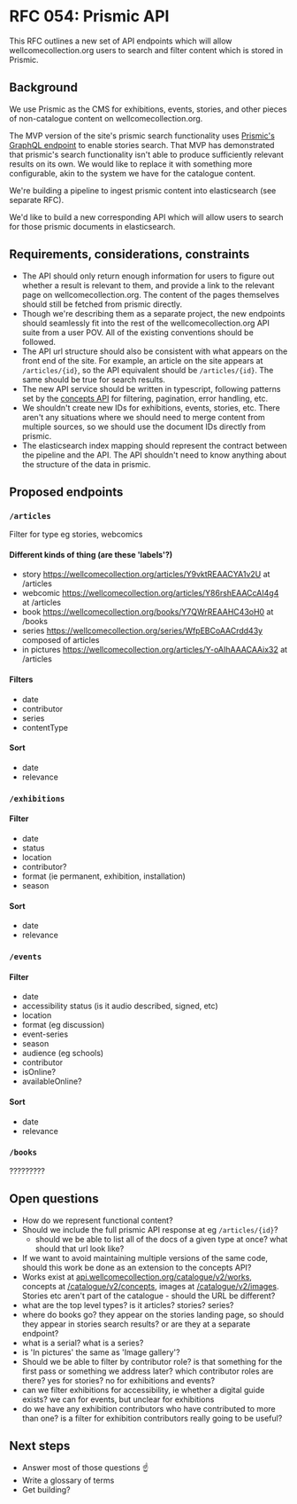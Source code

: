 # RFC 054: Prismic API

This RFC outlines a new set of API endpoints which will allow wellcomecollection.org users to search and filter content which is stored in Prismic.

## Background

We use Prismic as the CMS for exhibitions, events, stories, and other pieces of non-catalogue content on wellcomecollection.org.

The MVP version of the site's prismic search functionality uses [Prismic's GraphQL endpoint](https://prismic.io/docs/graphql) to enable stories search. That MVP has demonstrated that prismic's search functionality isn't able to produce sufficiently relevant results on its own. We would like to replace it with something more configurable, akin to the system we have for the catalogue content.

We're building a pipeline to ingest prismic content into elasticsearch (see separate RFC).

We'd like to build a new corresponding API which will allow users to search for those prismic documents in elasticsearch.

## Requirements, considerations, constraints

- The API should only return enough information for users to figure out whether a result is relevant to them, and provide a link to the relevant page on wellcomecollection.org. The content of the pages themselves should still be fetched from prismic directly.
- Though we're describing them as a separate project, the new endpoints should seamlessly fit into the rest of the wellcomecollection.org API suite from a user POV. All of the existing conventions should be followed.
- The API url structure should also be consistent with what appears on the front end of the site. For example, an article on the site appears at `/articles/{id}`, so the API equivalent should be `/articles/{id}`. The same should be true for search results.
- The new API service should be written in typescript, following patterns set by the [concepts API](../050-concepts-api/README.md) for filtering, pagination, error handling, etc.
- We shouldn't create new IDs for exhibitions, events, stories, etc. There aren't any situations where we should need to merge content from multiple sources, so we should use the document IDs directly from prismic.
- The elasticsearch index mapping should represent the contract between the pipeline and the API. The API shouldn't need to know anything about the structure of the data in prismic.

## Proposed endpoints

### `/articles`

Filter for type eg stories, webcomics

#### Different kinds of thing (are these 'labels'?)

- story <https://wellcomecollection.org/articles/Y9vktREAACYA1v2U> at /articles
- webcomic <https://wellcomecollection.org/articles/Y86rshEAACcAI4g4> at /articles
- book <https://wellcomecollection.org/books/Y7QWrREAAHC43oH0> at /books
- series <https://wellcomecollection.org/series/WfpEBCoAACrdd43y> composed of articles
- in pictures <https://wellcomecollection.org/articles/Y-oAIhAAACAAix32> at /articles

#### Filters

- date
- contributor
- series
- contentType

#### Sort

- date
- relevance

### `/exhibitions`

#### Filter

- date
- status
- location
- contributor?
- format (ie permanent, exhibition, installation)
- season

#### Sort

- date
- relevance

### `/events`

#### Filter

- date
- accessibility status (is it audio described, signed, etc)
- location
- format (eg discussion)
- event-series
- season
- audience (eg schools)
- contributor
- isOnline?
- availableOnline?

#### Sort

- date
- relevance

### `/books`

?????????

## Open questions

- How do we represent functional content?
- Should we include the full prismic API response at eg `/articles/{id}`?
    - should we be able to list all of the docs of a given type at once? what should that url look like?
- If we want to avoid maintaining multiple versions of the same code, should this work be done as an extension to the concepts API?
- Works exist at [api.wellcomecollection.org/catalogue/v2/works](api.wellcomecollection.org/catalogue/v2/works), concepts at [/catalogue/v2/concepts](api.wellcomecollection.org/catalogue/v2/concepts), images at [/catalogue/v2/images](api.wellcomecollection.org/catalogue/v2/images).  
Stories etc aren't part of the catalogue - should the URL be different?
- what are the top level types? is it articles? stories? series?
- where do books go? they appear on the stories landing page, so should they appear in stories search results? or are they at a separate endpoint?
- what is a serial? what is a series?
- is 'In pictures' the same as 'Image gallery'?
- Should we be able to filter by contributor role? is that something for the first pass or something we address later? which contributor roles are there? yes for stories? no for exhibitions and events?
- can we filter exhibitions for accessibility, ie whether a digital guide exists? we can for events, but unclear for exhibitions
- do we have any exhibition contributors who have contributed to more than one? is a filter for exhibition contributors really going to be useful?

## Next steps

- Answer most of those questions ☝️
- Write a glossary of terms
- Get building?
